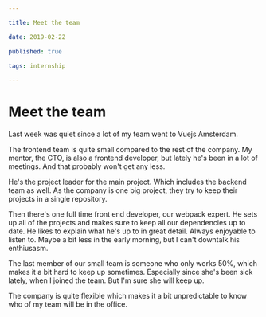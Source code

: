 ```yaml
---

title: Meet the team

date: 2019-02-22

published: true

tags: internship

---
```


# Meet the team

Last week was quiet since a lot of my team went to Vuejs Amsterdam.

The frontend team is quite small compared to the rest of the company. My mentor, the CTO, is also a frontend developer, but lately he's been in a lot of meetings. And that probably won't get any less.

He's the project leader for the main project. Which includes the backend team as well. As the company is one big project, they try to keep their projects in a single repository.

Then there's one full time front end developer, our webpack expert. He sets up all of the projects and makes sure to keep all our dependencies up to date. He likes to explain what he's up to in great detail. Always enjoyable to listen to. Maybe a bit less in the early morning, but I can't downtalk his enthiusasm.

The last member of our small team is someone who only works 50%, which makes it a bit hard to keep up sometimes. Especially since she's been sick lately, when I joined the team. But I'm sure she will keep up.

The company is quite flexible which makes it a bit unpredictable to know who of my team will be in the office.